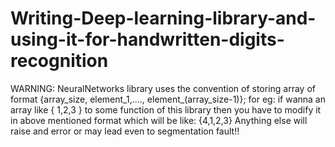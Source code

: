 # Writing-Deep-learning-library-and-using-it-for-handwritten-digits-recognition
WARNING: NeuralNetworks library uses the convention of storing array of format {array_size, element_1,...., element_(array_size-1)};
for eg: if wanna an array like { 1,2,3 } to some function of this library then you have to modify it in above mentioned format which will be like: {4,1,2,3}
Anything else will raise and error or may lead even to segmentation fault!!

